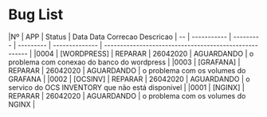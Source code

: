 # Bug List

|Nº   | APP         | Status    | Data        Data Correcao   Descricao
| --  | ----------- | --------- | --------- | -------------- | ------------------------------------------------------ |
|0004 | [WORDPRESS] | REPARAR   | 26042020  | AGUARDANDO     | o problema com conexao do banco do wordpress           |
|0003 | [GRAFANA]   | REPARAR   | 26042020  | AGUARDANDO     | o problema com os volumes do GRAFANA                   |
|0002 | [OCSINV]    | REPARAR   | 26042020  | AGUARDANDO     | o servico do OCS INVENTORY que não está disponivel     |
|0001 | [NGINX]     | REPARAR   | 26042020  | AGUARDANDO     | o problema com os volumes do NGINX                     |



